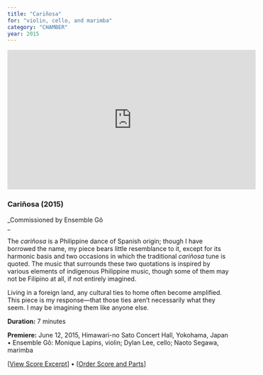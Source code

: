 ```yaml
---
title: "Cariñosa"
for: "violin, cello, and marimba"
category: "CHAMBER"
year: 2015
---
```


<iframe src="https://www.youtube.com/embed/mbSxyysJgh8" width="560" height="315" frameborder="0" allowfullscreen="allowfullscreen"></iframe>

### Cariñosa (2015)

_Commissioned by Ensemble Gô  
_

The _cariñosa_ is a Philippine dance of Spanish origin; though I have borrowed the name, my piece bears little resemblance to it, except for its harmonic basis and two occasions in which the traditional _cariñosa_ tune is quoted. The music that surrounds these two quotations is inspired by various elements of indigenous Philippine music, though some of them may not be Filipino at all, if not entirely imagined.

Living in a foreign land, any cultural ties to home often become amplified. This piece is my response—that those ties aren’t necessarily what they seem. I may be imagining them like anyone else.

**Duration:** 7 minutes

**Premiere:** June 12, 2015, Himawari-no Sato Concert Hall, Yokohama, Japan • Ensemble Gô: Monique Lapins, violin; Dylan Lee, cello; Naoto Segawa, marimba

\[[View Score Excerpt](http://joshuacerdenia.com/wp-content/uploads/2016/06/Cerdenia-Carinosa-Excerpt.pdf)\] • \[[Order Score and Parts](http://joshuacerdenia.com/purchase/)\]
